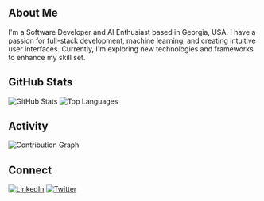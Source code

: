 ## About Me
I'm a Software Developer and AI Enthusiast based in Georgia, USA. I have a passion for full-stack development, machine learning, and creating intuitive user interfaces. Currently, I'm exploring new technologies and frameworks to enhance my skill set.

## GitHub Stats
![GitHub Stats](https://github-readme-stats.vercel.app/api?username=Zacaryn&show_icons=true&theme=dark)
![Top Languages](https://github-readme-stats.vercel.app/api/top-langs/?username=Zacaryn&layout=pie&theme=dark)

## Activity
![Contribution Graph](https://github-readme-activity-graph.vercel.app/graph?username=Zacaryn&theme=dark)

## Connect
[![LinkedIn](https://img.shields.io/badge/LinkedIn-blue?style=for-the-badge&logo=linkedin&logoColor=white)](https://www.linkedin.com/in/zachwhead/)
[![Twitter](https://img.shields.io/badge/Twitter-blue?style=for-the-badge&logo=twitter&logoColor=white)](https://x.com/Zacaryn_)
